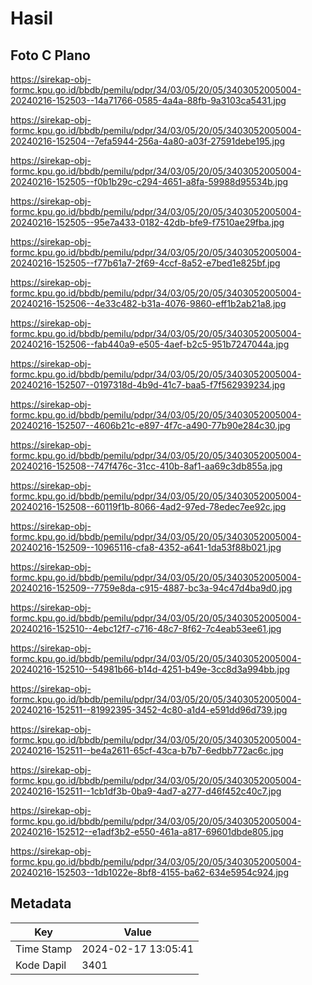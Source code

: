 # Hasil

## Foto C Plano

https://sirekap-obj-formc.kpu.go.id/bbdb/pemilu/pdpr/34/03/05/20/05/3403052005004-20240216-152503--14a71766-0585-4a4a-88fb-9a3103ca5431.jpg

https://sirekap-obj-formc.kpu.go.id/bbdb/pemilu/pdpr/34/03/05/20/05/3403052005004-20240216-152504--7efa5944-256a-4a80-a03f-27591debe195.jpg

https://sirekap-obj-formc.kpu.go.id/bbdb/pemilu/pdpr/34/03/05/20/05/3403052005004-20240216-152505--f0b1b29c-c294-4651-a8fa-59988d95534b.jpg

https://sirekap-obj-formc.kpu.go.id/bbdb/pemilu/pdpr/34/03/05/20/05/3403052005004-20240216-152505--95e7a433-0182-42db-bfe9-f7510ae29fba.jpg

https://sirekap-obj-formc.kpu.go.id/bbdb/pemilu/pdpr/34/03/05/20/05/3403052005004-20240216-152505--f77b61a7-2f69-4ccf-8a52-e7bed1e825bf.jpg

https://sirekap-obj-formc.kpu.go.id/bbdb/pemilu/pdpr/34/03/05/20/05/3403052005004-20240216-152506--4e33c482-b31a-4076-9860-eff1b2ab21a8.jpg

https://sirekap-obj-formc.kpu.go.id/bbdb/pemilu/pdpr/34/03/05/20/05/3403052005004-20240216-152506--fab440a9-e505-4aef-b2c5-951b7247044a.jpg

https://sirekap-obj-formc.kpu.go.id/bbdb/pemilu/pdpr/34/03/05/20/05/3403052005004-20240216-152507--0197318d-4b9d-41c7-baa5-f7f562939234.jpg

https://sirekap-obj-formc.kpu.go.id/bbdb/pemilu/pdpr/34/03/05/20/05/3403052005004-20240216-152507--4606b21c-e897-4f7c-a490-77b90e284c30.jpg

https://sirekap-obj-formc.kpu.go.id/bbdb/pemilu/pdpr/34/03/05/20/05/3403052005004-20240216-152508--747f476c-31cc-410b-8af1-aa69c3db855a.jpg

https://sirekap-obj-formc.kpu.go.id/bbdb/pemilu/pdpr/34/03/05/20/05/3403052005004-20240216-152508--60119f1b-8066-4ad2-97ed-78edec7ee92c.jpg

https://sirekap-obj-formc.kpu.go.id/bbdb/pemilu/pdpr/34/03/05/20/05/3403052005004-20240216-152509--10965116-cfa8-4352-a641-1da53f88b021.jpg

https://sirekap-obj-formc.kpu.go.id/bbdb/pemilu/pdpr/34/03/05/20/05/3403052005004-20240216-152509--7759e8da-c915-4887-bc3a-94c47d4ba9d0.jpg

https://sirekap-obj-formc.kpu.go.id/bbdb/pemilu/pdpr/34/03/05/20/05/3403052005004-20240216-152510--4ebc12f7-c716-48c7-8f62-7c4eab53ee61.jpg

https://sirekap-obj-formc.kpu.go.id/bbdb/pemilu/pdpr/34/03/05/20/05/3403052005004-20240216-152510--54981b66-b14d-4251-b49e-3cc8d3a994bb.jpg

https://sirekap-obj-formc.kpu.go.id/bbdb/pemilu/pdpr/34/03/05/20/05/3403052005004-20240216-152511--81992395-3452-4c80-a1d4-e591dd96d739.jpg

https://sirekap-obj-formc.kpu.go.id/bbdb/pemilu/pdpr/34/03/05/20/05/3403052005004-20240216-152511--be4a2611-65cf-43ca-b7b7-6edbb772ac6c.jpg

https://sirekap-obj-formc.kpu.go.id/bbdb/pemilu/pdpr/34/03/05/20/05/3403052005004-20240216-152511--1cb1df3b-0ba9-4ad7-a277-d46f452c40c7.jpg

https://sirekap-obj-formc.kpu.go.id/bbdb/pemilu/pdpr/34/03/05/20/05/3403052005004-20240216-152512--e1adf3b2-e550-461a-a817-69601dbde805.jpg

https://sirekap-obj-formc.kpu.go.id/bbdb/pemilu/pdpr/34/03/05/20/05/3403052005004-20240216-152503--1db1022e-8bf8-4155-ba62-634e5954c924.jpg


## Metadata

| Key        | Value               |
| ---------- | ------------------- |
| Time Stamp | 2024-02-17 13:05:41 |
| Kode Dapil | 3401                |



